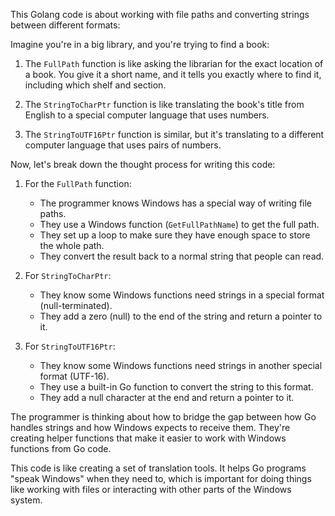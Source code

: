 This Golang code is about working with file paths and converting strings between different formats: 

Imagine you're in a big library, and you're trying to find a book:

1. The `FullPath` function is like asking the librarian for the exact location of a book. You give it a short name, and it tells you exactly where to find it, including which shelf and section.

2. The `StringToCharPtr` function is like translating the book's title from English to a special computer language that uses numbers.

3. The `StringToUTF16Ptr` function is similar, but it's translating to a different computer language that uses pairs of numbers.

Now, let's break down the thought process for writing this code:

1. For the `FullPath` function:
   - The programmer knows Windows has a special way of writing file paths.
   - They use a Windows function (`GetFullPathName`) to get the full path.
   - They set up a loop to make sure they have enough space to store the whole path.
   - They convert the result back to a normal string that people can read.

2. For `StringToCharPtr`:
   - They know some Windows functions need strings in a special format (null-terminated).
   - They add a zero (null) to the end of the string and return a pointer to it.

3. For `StringToUTF16Ptr`:
   - They know some Windows functions need strings in another special format (UTF-16).
   - They use a built-in Go function to convert the string to this format.
   - They add a null character at the end and return a pointer to it.

The programmer is thinking about how to bridge the gap between how Go handles strings and how Windows expects to receive them. They're creating helper functions that make it easier to work with Windows functions from Go code.

This code is like creating a set of translation tools. It helps Go programs "speak Windows" when they need to, which is important for doing things like working with files or interacting with other parts of the Windows system.
